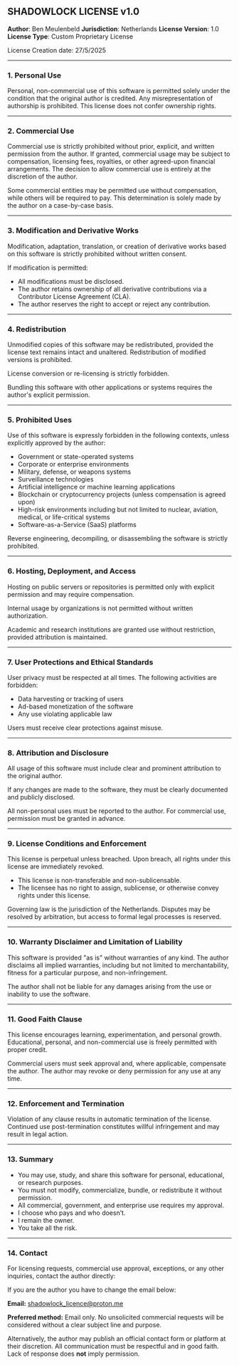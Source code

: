 ## SHADOWLOCK LICENSE v1.0

**Author**: Ben Meulenbeld
**Jurisdiction**: Netherlands
**License Version**: 1.0
**License Type**: Custom Proprietary License

License Creation date: 27/5/2025

---

### 1. Personal Use

Personal, non-commercial use of this software is permitted solely under the condition that the original author is credited. Any misrepresentation of authorship is prohibited. This license does not confer ownership rights.

---

### 2. Commercial Use

Commercial use is strictly prohibited without prior, explicit, and written permission from the author. If granted, commercial usage may be subject to compensation, licensing fees, royalties, or other agreed-upon financial arrangements. The decision to allow commercial use is entirely at the discretion of the author.

Some commercial entities may be permitted use without compensation, while others will be required to pay. This determination is solely made by the author on a case-by-case basis.

---

### 3. Modification and Derivative Works

Modification, adaptation, translation, or creation of derivative works based on this software is strictly prohibited without written consent.

If modification is permitted:

* All modifications must be disclosed.
* The author retains ownership of all derivative contributions via a Contributor License Agreement (CLA).
* The author reserves the right to accept or reject any contribution.

---

### 4. Redistribution

Unmodified copies of this software may be redistributed, provided the license text remains intact and unaltered. Redistribution of modified versions is prohibited.

License conversion or re-licensing is strictly forbidden.

Bundling this software with other applications or systems requires the author's explicit permission.

---

### 5. Prohibited Uses

Use of this software is expressly forbidden in the following contexts, unless explicitly approved by the author:

* Government or state-operated systems
* Corporate or enterprise environments
* Military, defense, or weapons systems
* Surveillance technologies
* Artificial intelligence or machine learning applications
* Blockchain or cryptocurrency projects (unless compensation is agreed upon)
* High-risk environments including but not limited to nuclear, aviation, medical, or life-critical systems
* Software-as-a-Service (SaaS) platforms

Reverse engineering, decompiling, or disassembling the software is strictly prohibited.

---

### 6. Hosting, Deployment, and Access

Hosting on public servers or repositories is permitted only with explicit permission and may require compensation.

Internal usage by organizations is not permitted without written authorization.

Academic and research institutions are granted use without restriction, provided attribution is maintained.

---

### 7. User Protections and Ethical Standards

User privacy must be respected at all times. The following activities are forbidden:

* Data harvesting or tracking of users
* Ad-based monetization of the software
* Any use violating applicable law

Users must receive clear protections against misuse.

---

### 8. Attribution and Disclosure

All usage of this software must include clear and prominent attribution to the original author.

If any changes are made to the software, they must be clearly documented and publicly disclosed.

All non-personal uses must be reported to the author. For commercial use, permission must be granted in advance.

---

### 9. License Conditions and Enforcement

This license is perpetual unless breached. Upon breach, all rights under this license are immediately revoked.

* This license is non-transferable and non-sublicensable.
* The licensee has no right to assign, sublicense, or otherwise convey rights under this license.

Governing law is the jurisdiction of the Netherlands. Disputes may be resolved by arbitration, but access to formal legal processes is reserved.

---

### 10. Warranty Disclaimer and Limitation of Liability

This software is provided "as is" without warranties of any kind. The author disclaims all implied warranties, including but not limited to merchantability, fitness for a particular purpose, and non-infringement.

The author shall not be liable for any damages arising from the use or inability to use the software.

---

### 11. Good Faith Clause

This license encourages learning, experimentation, and personal growth. Educational, personal, and non-commercial use is freely permitted with proper credit.

Commercial users must seek approval and, where applicable, compensate the author. The author may revoke or deny permission for any use at any time.

---

### 12. Enforcement and Termination

Violation of any clause results in automatic termination of the license. Continued use post-termination constitutes willful infringement and may result in legal action.

---

### 13. Summary

* You may use, study, and share this software for personal, educational, or research purposes.
* You must not modify, commercialize, bundle, or redistribute it without permission.
* All commercial, government, and enterprise use requires my approval.
* I choose who pays and who doesn’t.
* I remain the owner.
* You take all the risk.

---

### 14. Contact

For licensing requests, commercial use approval, exceptions, or any other inquiries, contact the author directly:

If you are the author you have to change the email below:

**Email:** shadowlock_licence@proton.me

**Preferred method:** Email only. No unsolicited commercial requests will be considered without a clear subject line and purpose.

Alternatively, the author may publish an official contact form or platform at their discretion. All communication must be respectful and in good faith. Lack of response does **not** imply permission.
